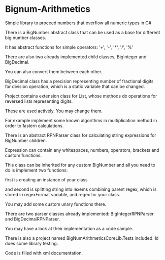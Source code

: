 ﻿# Bignum-Arithmetics #

Simple library to proceed numbers that overflow all numeric types in C#

There is a BigNumber abstract class that can be used as a base for different big number classes.

It has abstract functions for simple operators: '+', '-', '*', '/', '%'

There are also two already implemented child classes, BigInteger and BigDecimal. 

You can also convert them between each other.

BigDecimal class has a precision representing number of fractional digits for division operation, which is a static variable that can be changed.

Project contains extension class for List<int>, whose methods do operations for reversed lists representing digits.
  
These are used actively. You may change them. 

For example implement some known algorithms in multiplication method in order to fastern calculations.


There is an abstract RPNParser<T> class for calculating string expressions for BigNumber children.
  
Expression can contain any whitespaces, numbers, operators, brackets and custom functions. 

This class can be inherited for any custom BigNumber and all you need to do is implement two functions: 

first is creating an instance of your class 

and second is splitting string into lexems combining parent regex, which is stored in regexFormat variable, and regex for your class.

You may add some custom unary functions there.

There are two parser classes already implemented: BigIntegerRPNParser and BigDecimalRPNParser.

You may have a look at their implementation as a code sample.


There is also a project named BigNumArithmeticsCoreLib.Tests included. Id does some library testing.


Code is filled with xml documentation.
